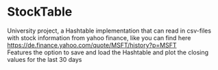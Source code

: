 # StockTable
University project, a Hashtable implementation that can read in csv-files with stock information from yahoo finance, like you can find here https://de.finance.yahoo.com/quote/MSFT/history?p=MSFT  
Features the option to save and load the Hashtable and plot the closing values for the last 30 days
